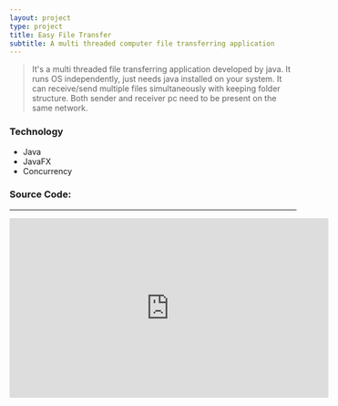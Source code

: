 ```yaml
---
layout: project
type: project
title: Easy File Transfer
subtitle: A multi threaded computer file transferring application
---
```


>It's a multi threaded file transferring application developed by java. It runs OS independently, just needs java installed on your system. It can receive/send multiple files simultaneously with keeping folder structure. Both sender and receiver pc need to be present on the same network.

<h3 id="unorderedlist">Technology</h3>

<ul>
<li>Java</li>
<li>JavaFX</li>
<li>Concurrency</li>
</ul>

<div class="blog-title">
<h3>Source Code: <a href="https://github.com/monirulhossainanik/EasyFileTransfer"><i class="fa fa-github"></i></a>
</h3>
</div>

<hr />

<iframe width="560" height="315" src="https://www.youtube.com/embed/DoB6Ibwqb7w" frameborder="0" allow="accelerometer; autoplay; encrypted-media; gyroscope; picture-in-picture" allowfullscreen></iframe>
